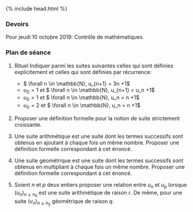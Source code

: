 {% include head.html %}

### Devoirs

Pour jeudi 10 octobre 2019: Contrôle de mathématiques.

### Plan de séance

1. Rituel Indiquer parmi les suites suivantes celles qui sont définies explicitement et celles qui sont définies par récurrence:
    * $ \forall n \in \mathbb{N}, u_{n+1} = 3n +1$
    * $u_0 = 1$ et $ \forall n \in \mathbb{N}, u_{n+1} = u_n +1$
    * $u_0 = 1$ et $ \forall n \in \mathbb{N}, u_n = n +1$
    * $u_0 = 2$ et $ \forall n \in \mathbb{N}, u_n = n +1$
        
1. Proposer une définition formelle pour la notion de suite strictement croissante.

1. Une suite arithmétique est une suite dont les termes successifs sont obtenus en ajoutant à chaque fois un même nombre. Proposer une définition formelle correspondant à cet énoncé.

1. Une suite géométrique est une suite dont les termes successifs sont obtenus en multipliant à chaque fois un même nombre. Proposer une définition formelle correspondant à cet énoncé.

1. Soient $n$ et $p$ deux entiers proposer une relation entre $u_n$ et $u_p$ lorsque $(u_n)_{n \geq n_0}$ est une suite arithmétique de raison $r$. De même, pour une suite $(v_n)_{n \geq n_0}$ géométrique de raison $q$.
